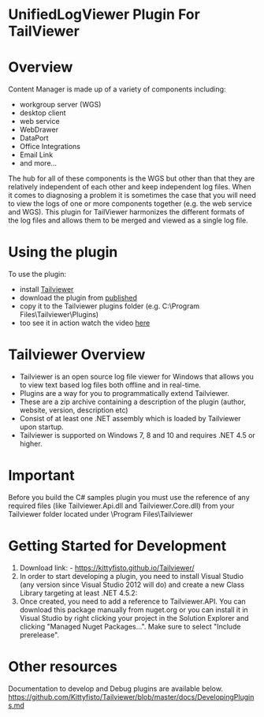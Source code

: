 # UnifiedLogViewer Plugin For TailViewer

# Overview

Content Manager is made up of a variety of components including:

- workgroup server (WGS)
- desktop client
- web service
- WebDrawer
- DataPort
- Office Integrations
- Email Link
- and more...

The hub for all of these components is the WGS but other than that they are relatively independent of each other and keep independent log files. When it comes to diagnosing a problem it is sometimes the case that you will need to view the logs of one or more components together (e.g. the web service and WGS). This plugin for TailViewer harmonizes the different formats of the log files and allows them to be merged and viewed as a single log file.

# Using the plugin

To use the plugin:

- install [Tailviewer](https://kittyfisto.github.io/Tailviewer/)
- download the plugin from [published](Published/UnifiedLogViewerPlugins.1.1.tvp)
- copy it to the Tailviewer plugins folder (e.g. C:\Program Files\Tailviewer\Plugins)
- too see it in action watch the video [here](http://hprm.info/Unified-Log-Viewer/)

# Tailviewer Overview

- Tailviewer is an open source log file viewer for Windows that allows you to view text based log files both offline and in real-time.
- Plugins are a way for you to programmatically extend Tailviewer.
- These are a zip archive containing a description of the plugin (author, website, version, description etc)
- Consist of at least one .NET assembly which is loaded by Tailviewer upon startup.
- Tailviewer is supported on Windows 7, 8 and 10 and requires .NET 4.5 or higher.

# Important

Before you build the C# samples plugin you must use the reference of any required files (like Tailviewer.Api.dll and Tailviewer.Core.dll)
from your Tailviewer folder located under \Program Files\Tailviewer

# Getting Started for Development

1. Download link: - https://kittyfisto.github.io/Tailviewer/
2. In order to start developing a plugin, you need to install Visual Studio (any version since Visual Studio 2012 will do) and create a new Class Library targeting at least .NET 4.5.2:
3. Once created, you need to add a reference to Tailviewer.API. You can download this package manually from nuget.org or you can install it in Visual Studio by right clicking your project in the Solution Explorer and clicking "Managed Nuget Packages...". Make sure to select "Include prerelease".

# Other resources

Documentation to develop and Debug plugins are available below.
https://github.com/Kittyfisto/Tailviewer/blob/master/docs/DevelopingPlugins.md
